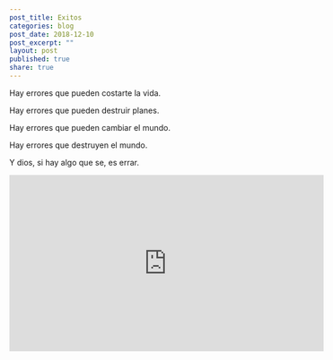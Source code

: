 ```yaml
---
post_title: Exitos
categories: blog
post_date: 2018-12-10
post_excerpt: ""
layout: post
published: true
share: true
---
```

Hay errores que pueden costarte la vida.

Hay errores que pueden destruir planes.

Hay errores que pueden cambiar el mundo.

Hay errores que destruyen el mundo.

Y dios, si hay algo que se, es errar.

<iframe width="560" height="315" src="https://www.youtube.com/embed/t4XOTH-stMw?autoplay=1" frameborder="0" allow="autoplay; encrypted-media" allowfullscreen></iframe>